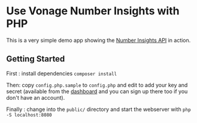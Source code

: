 # Use Vonage Number Insights with PHP

This is a very simple demo app showing the [Number Insights API](https://developer.nexmo.com/number-insight/overview) in action.

## Getting Started

First : 
install dependencies `composer install`

Then: copy `config.php.sample` to `config.php` and edit to add your key and secret (available from the [dashboard](http://dashboard.nexmo.com) and you can sign up there too if you don't have an account).

Finally : 
change into the `public/` directory and start the webserver with `php -S localhost:8080`

